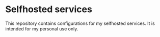 # Selfhosted services

This repository contains configurations for my selfhosted services. It is intended for my personal use only.

